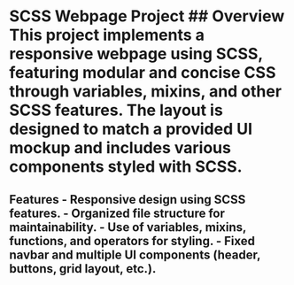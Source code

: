 # SCSS Webpage Project ## Overview This project implements a responsive webpage using SCSS, featuring modular and concise CSS through variables, mixins, and other SCSS features. The layout is designed to match a provided UI mockup and includes various components styled with SCSS.

## Features - Responsive design using SCSS features. - Organized file structure for maintainability. - Use of variables, mixins, functions, and operators for styling. - Fixed navbar and multiple UI components (header, buttons, grid layout, etc.).
